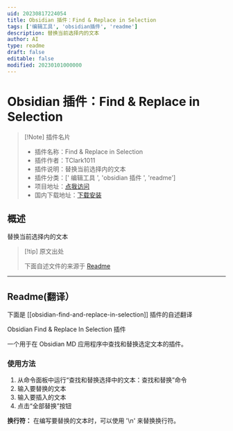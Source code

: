 ```yaml
---
uid: 20230817224054
title: Obsidian 插件：Find & Replace in Selection
tags: ['编辑工具', 'obsidian插件', 'readme']
description: 替换当前选择内的文本
author: AI
type: readme
draft: false
editable: false
modified: 20230101000000
---
```


# Obsidian 插件：Find & Replace in Selection

> [!Note] 插件名片
> - 插件名称：Find & Replace in Selection
> - 插件作者：TClark1011
> - 插件说明：替换当前选择内的文本
> - 插件分类：[' 编辑工具 ', 'obsidian 插件 ', 'readme']
> - 项目地址：[点我访问](https://github.com/TClark1011/obsidian-find-and-replace-in-selection)
> - 国内下载地址：[下载安装](https://pkmer.cn/products/plugin/pluginMarket/?obsidian-find-and-replace-in-selection)

## 概述

替换当前选择内的文本

> [!tip] 原文出处
>
>下面自述文件的来源于 [Readme](https://ghproxy.net/https://raw.githubusercontent.com/TClark1011/obsidian-find-and-replace-in-selection/main/README.md)

---

## Readme(翻译）

下面是 [[obsidian-find-and-replace-in-selection]] 插件的自述翻译

Obsidian Find & Replace In Selection 插件

一个用于在 Obsidian MD 应用程序中查找和替换选定文本的插件。

### 使用方法

1. 从命令面板中运行“查找和替换选择中的文本：查找和替换”命令
2. 输入要替换的文本
3. 输入要插入的文本
4. 点击“全部替换”按钮

**换行符：** 在编写要替换的文本时，可以使用 '\n' 来替换换行符。
